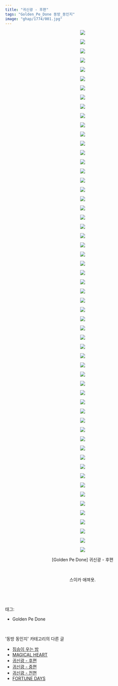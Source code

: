 ```yaml
---
title: "귀신광 - 후편"
tags: "Golden_Pe_Done 동방_동인지"
image: "ghap/1774/001.jpg"
---
```

<div class="article">
<p style="text-align: center; clear: none; float: none;"><img src="{{ site.nasurl }}/ghap/1774/001.jpg"/></p>
<p style="text-align: center; clear: none; float: none;"><img src="{{ site.nasurl }}/ghap/1774/002.jpg"/></p>
<p style="text-align: center; clear: none; float: none;"><img src="{{ site.nasurl }}/ghap/1774/003.jpg"/></p>
<p style="text-align: center; clear: none; float: none;"><img src="{{ site.nasurl }}/ghap/1774/004.jpg"/></p>
<p style="text-align: center; clear: none; float: none;"><img src="{{ site.nasurl }}/ghap/1774/005.jpg"/></p>
<p style="text-align: center; clear: none; float: none;"><img src="{{ site.nasurl }}/ghap/1774/006.jpg"/></p>
<p style="text-align: center; clear: none; float: none;"><img src="{{ site.nasurl }}/ghap/1774/007.jpg"/></p>
<p style="text-align: center; clear: none; float: none;"><img src="{{ site.nasurl }}/ghap/1774/008.jpg"/></p>
<p style="text-align: center; clear: none; float: none;"><img src="{{ site.nasurl }}/ghap/1774/009.jpg"/></p>
<p style="text-align: center; clear: none; float: none;"><img src="{{ site.nasurl }}/ghap/1774/010.jpg"/></p>
<p style="text-align: center; clear: none; float: none;"><img src="{{ site.nasurl }}/ghap/1774/011.jpg"/></p>
<p style="text-align: center; clear: none; float: none;"><img src="{{ site.nasurl }}/ghap/1774/012.jpg"/></p>
<p style="text-align: center; clear: none; float: none;"><img src="{{ site.nasurl }}/ghap/1774/013.jpg"/></p>
<p style="text-align: center; clear: none; float: none;"><img src="{{ site.nasurl }}/ghap/1774/014.jpg"/></p>
<p style="text-align: center; clear: none; float: none;"><img src="{{ site.nasurl }}/ghap/1774/015.jpg"/></p>
<p style="text-align: center; clear: none; float: none;"><img src="{{ site.nasurl }}/ghap/1774/016.jpg"/></p>
<p style="text-align: center; clear: none; float: none;"><img src="{{ site.nasurl }}/ghap/1774/017.jpg"/></p>
<p style="text-align: center; clear: none; float: none;"><img src="{{ site.nasurl }}/ghap/1774/018.jpg"/></p>
<p style="text-align: center; clear: none; float: none;"><img src="{{ site.nasurl }}/ghap/1774/019.jpg"/></p>
<p style="text-align: center; clear: none; float: none;"><img src="{{ site.nasurl }}/ghap/1774/020.jpg"/></p>
<p style="text-align: center; clear: none; float: none;"><img src="{{ site.nasurl }}/ghap/1774/021.jpg"/></p>
<p style="text-align: center; clear: none; float: none;"><img src="{{ site.nasurl }}/ghap/1774/022.jpg"/></p>
<p style="text-align: center; clear: none; float: none;"><img src="{{ site.nasurl }}/ghap/1774/023.jpg"/></p>
<p style="text-align: center; clear: none; float: none;"><img src="{{ site.nasurl }}/ghap/1774/024.jpg"/></p>
<p style="text-align: center; clear: none; float: none;"><img src="{{ site.nasurl }}/ghap/1774/025.jpg"/></p>
<p style="text-align: center; clear: none; float: none;"><img src="{{ site.nasurl }}/ghap/1774/026.jpg"/></p>
<p style="text-align: center; clear: none; float: none;"><img src="{{ site.nasurl }}/ghap/1774/027.jpg"/></p>
<p style="text-align: center; clear: none; float: none;"><img src="{{ site.nasurl }}/ghap/1774/028.jpg"/></p>
<p style="text-align: center; clear: none; float: none;"><img src="{{ site.nasurl }}/ghap/1774/029.jpg"/></p>
<p style="text-align: center; clear: none; float: none;"><img src="{{ site.nasurl }}/ghap/1774/030.jpg"/></p>
<p style="text-align: center; clear: none; float: none;"><img src="{{ site.nasurl }}/ghap/1774/031.jpg"/></p>
<p style="text-align: center; clear: none; float: none;"><img src="{{ site.nasurl }}/ghap/1774/032.jpg"/></p>
<p style="text-align: center; clear: none; float: none;"><img src="{{ site.nasurl }}/ghap/1774/033.jpg"/></p>
<p style="text-align: center; clear: none; float: none;"><img src="{{ site.nasurl }}/ghap/1774/034.jpg"/></p>
<p style="text-align: center; clear: none; float: none;"><img src="{{ site.nasurl }}/ghap/1774/035.jpg"/></p>
<p style="text-align: center; clear: none; float: none;"><img src="{{ site.nasurl }}/ghap/1774/036.jpg"/></p>
<p style="text-align: center; clear: none; float: none;"><img src="{{ site.nasurl }}/ghap/1774/037.jpg"/></p>
<p style="text-align: center; clear: none; float: none;"><img src="{{ site.nasurl }}/ghap/1774/038.jpg"/></p>
<p style="text-align: center; clear: none; float: none;"><img src="{{ site.nasurl }}/ghap/1774/039.jpg"/></p>
<p style="text-align: center; clear: none; float: none;"><img src="{{ site.nasurl }}/ghap/1774/040.jpg"/></p>
<p style="text-align: center; clear: none; float: none;"><img src="{{ site.nasurl }}/ghap/1774/041.jpg"/></p>
<p style="text-align: center; clear: none; float: none;"><img src="{{ site.nasurl }}/ghap/1774/042.jpg"/></p>
<p style="text-align: center; clear: none; float: none;"><img src="{{ site.nasurl }}/ghap/1774/043.jpg"/></p>
<p style="text-align: center; clear: none; float: none;"><img src="{{ site.nasurl }}/ghap/1774/044.jpg"/></p>
<p style="text-align: center; clear: none; float: none;"><img src="{{ site.nasurl }}/ghap/1774/045.jpg"/></p>
<p style="text-align: center; clear: none; float: none;"><img src="{{ site.nasurl }}/ghap/1774/046.jpg"/></p>
<p style="text-align: center; clear: none; float: none;"><img src="{{ site.nasurl }}/ghap/1774/047.jpg"/></p>
<p style="text-align: center; clear: none; float: none;"><img src="{{ site.nasurl }}/ghap/1774/048.jpg"/></p>
<p style="text-align: center; clear: none; float: none;"><img src="{{ site.nasurl }}/ghap/1774/049.jpg"/></p>
<p style="text-align: center; clear: none; float: none;"><img src="{{ site.nasurl }}/ghap/1774/050.jpg"/></p>
<p style="text-align: center; clear: none; float: none;"><img src="{{ site.nasurl }}/ghap/1774/051.jpg"/></p>
<p style="text-align: center; clear: none; float: none;"><img src="{{ site.nasurl }}/ghap/1774/052.jpg"/></p>
<p style="text-align: center; clear: none; float: none;"><img src="{{ site.nasurl }}/ghap/1774/053.jpg"/></p>
<p style="text-align: center; clear: none; float: none;"><img src="{{ site.nasurl }}/ghap/1774/054.jpg"/></p>
<p style="text-align: center; clear: none; float: none;"><img src="{{ site.nasurl }}/ghap/1774/055.jpg"/></p>
<p style="text-align: center; clear: none; float: none;"><img src="{{ site.nasurl }}/ghap/1774/056.jpg"/></p>
<p style="text-align: center; clear: none; float: none;"><img src="{{ site.nasurl }}/ghap/1774/057.jpg"/></p>
<p style="text-align: center; clear: none; float: none;">[Golden Pe Done] 귀신광 - 후편</p>
<p style="text-align: center; clear: none; float: none;"><br/></p>
<p style="text-align: center; clear: none; float: none;">스이카 애껴욧.</p>
<p><br/></p>
</div><br/>
<div class="tagTrail">
<p>태그: </p>
<ul>
<li>Golden Pe Done</li>
</ul>
</div><br/>
<div class="another">
<p>'동방 동인지' 카테고리의 다른 글</p>
<ul>
<li><a href="/2016-08-22-ghap_1776">짐승이 우는 밤</a></li>
<li><a href="/2016-08-22-ghap_1775">MAGICAL HEART</a></li>
<li><a href="/2016-08-22-ghap_1774">귀신광 - 후편</a></li>
<li><a href="/2016-08-22-ghap_1773">귀신광 - 중편</a></li>
<li><a href="/2016-08-22-ghap_1772">귀신광 - 전편</a></li>
<li><a href="/2016-08-22-ghap_1771">FORTUNE DAYS</a></li>
</ul>
</div><br/>
<div class="cb_module cb_fluid">
<div class="cb_wrt cb_profile">
</div><!-- commentList close -->
</div><br/>
